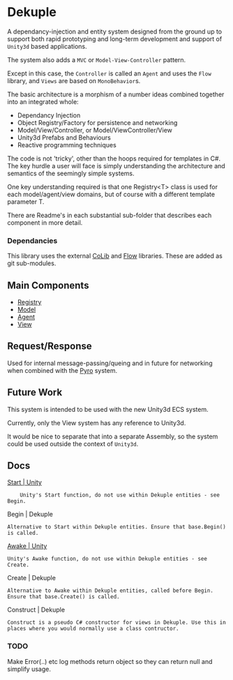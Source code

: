 ﻿# Dekuple

A dependancy-injection and entity system designed from the ground up to support both rapid prototyping and long-term development and support of `Unity3d` based applications.

The system also adds a `MVC` or `Model-View-Controller` pattern.

Except in this case, the `Controller` is called an `Agent` and uses the `Flow` library, and `Views` are based on `MonoBehavior`s.

The basic architecture is a morphism of a number ideas combined together into an integrated whole:
 * Dependancy Injection
 * Object Registry/Factory for persistence and networking
 * Model/View/Controller, or Model/ViewController/View
 * Unity3d Prefabs and Behaviours
 * Reactive programming techniques

The code is not 'tricky', other than the hoops required for templates in C#. The key hurdle a user will face is simply understanding the architecture and semantics of the seemingly simple systems.

One key understanding required is that one Registry\<T\> class is used for each model/agent/view domains, but of course with a different template parameter T.

There are Readme's in each substantial sub-folder that describes each component in more detail.

### Dependancies

This library uses the external [CoLib](http://www.github.com) and [Flow](https://www.github.com/cschladetsch/Flow) libraries. These are added as git sub-modules.

## Main Components

* [Registry](Registry)
* [Model](Model)
* [Agent](Agent)
* [View](View)

## Request/Response

Used for internal message-passing/queing and in future for networking when combined with the [Pyro](https://www.github.com/cschladetsch/Pyro) system.

## Future Work

This system is intended to be used with the new Unity3d ECS system.

Currently, only the View system has any reference to Unity3d.

It would be nice to separate that into a separate Assembly, so the system could be used outside the context of `Unity3d`.

## Docs

[Start | Unity](https://docs.unity3d.com/ScriptReference/MonoBehaviour.Start.html)

        Unity's Start function, do not use within Dekuple entities - see Begin.

Begin | Dekuple

    Alternative to Start within Dekuple entities. Ensure that base.Begin() is called.

[Awake | Unity](https://docs.unity3d.com/ScriptReference/MonoBehaviour.Awake.html)

    Unity's Awake function, do not use within Dekuple entities - see Create.

Create | Dekuple

    Alternative to Awake within Dekuple entities, called before Begin. Ensure that base.Create() is called.

Construct | Dekuple

    Construct is a pseudo C# constructor for views in Dekuple. Use this in places where you would normally use a class contructor.

### TODO

Make Error(..) etc log methods return object so they can return null and simplify usage.

